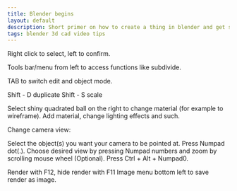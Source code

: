```yaml
---
title: Blender begins
layout: default
description: Short primer on how to create a thing in blender and get some sort of visible output.
tags: blender 3d cad video tips
---
```

Right click to select, left to confirm.

Tools bar/menu from left to access functions like subdivide.

TAB to switch edit and object mode.

Shift - D duplicate
Shift - S scale

Select  shiny quadrated ball on the right to change material (for example to wireframe).
Add material, change lighting effects and such.

Change camera view:

Select the object(s) you want your camera to be pointed at.
Press Numpad dot(.).
Choose desired view by pressing Numpad numbers and zoom by scrolling mouse wheel (Optional).
Press Ctrl + Alt + Numpad0.

Render with F12, hide render with F11
Image menu bottom left to save render as image.
